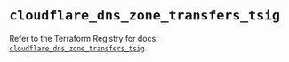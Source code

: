 # `cloudflare_dns_zone_transfers_tsig`

Refer to the Terraform Registry for docs: [`cloudflare_dns_zone_transfers_tsig`](https://registry.terraform.io/providers/cloudflare/cloudflare/5.11.0/docs/resources/dns_zone_transfers_tsig).
